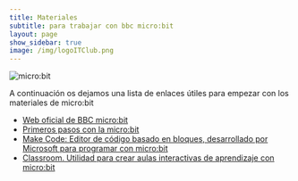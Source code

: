 ```yaml
---
title: Materiales
subtitle: para trabajar con bbc micro:bit
layout: page
show_sidebar: true
image: /img/logoITClub.png
---
```


<div class="columns">
    <div class="column">
        <img src="/img/microbit-educational-foundation-logo-vector" alt="micro:bit" />
    </div>
</div>

A continuación os dejamos una lista de enlaces útiles para empezar con los materiales de micro:bit

- <a href="https://microbit.org/es-es/" target="_blank">Web oficial de BBC micro:bit</a>
- <a href="https://microbit.org/es-es/get-started/first-steps/set-up/" target="_blank">Primeros pasos con la micro:bit</a>
- <a href="https://makecode.microbit.org/" target="_blank">Make Code: Editor de código basado en bloques, desarrollado por Microsoft para programar con micro:bit</a>
- <a href="https://classroom.microbit.org/" target="_blank">Classroom. Utilidad para crear aulas interactivas de aprendizaje con micro:bit</a>